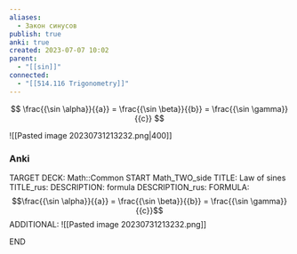 ```yaml
---
aliases:
  - Закон синусов
publish: true
anki: true
created: 2023-07-07 10:02
parent:
  - "[[sin]]"
connected:
  - "[[514.116 Trigonometry]]"
---
```

$$
\frac{{\sin \alpha}}{{a}} = \frac{{\sin \beta}}{{b}} = \frac{{\sin \gamma}}{{c}}
$$

![[Pasted image 20230731213232.png|400]]


### Anki
TARGET DECK: Math::Common
START
Math_TWO_side
TITLE: Law of sines
TITLE_rus: 
DESCRIPTION: formula
DESCRIPTION_rus: 
FORMULA: $$\frac{{\sin \alpha}}{{a}} = \frac{{\sin \beta}}{{b}} = \frac{{\sin \gamma}}{{c}}$$
ADDITIONAL:  ![[Pasted image 20230731213232.png]]
<!--ID: 1697915677599-->
END
